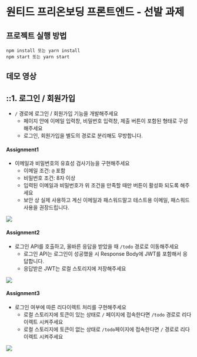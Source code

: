 # 원티드 프리온보딩 프론트엔드 - 선발 과제
## 프로젝트 실행 방법
```
npm install 또는 yarn install
npm start 또는 yarn start
```
## 데모 영상
## ::1. 로그인 / 회원가입
* ```/``` 경로에 로그인 / 회원가입 기능을 개발해주세요
    * 페이지 안에 이메일 입력창, 비밀번호 입력창, 제출 버튼이 포함된 형태로 구성해주세요
    * 로그인, 회원가입을 별도의 경로로 분리해도 무방합니다.
#### Assignment1
* 이메일과 비밀번호의 유효성 검사기능을 구현해주세요
    * 이메일 조건: ```@``` 포함
    * 비밀번호 조건: 8자 이상
    * 입력된 이메일과 비밀번호가 위 조건을 만족할 때만 버튼이 활성화 되도록 해주세요
    * 보안 상 실제 사용하고 계신 이메일과 패스워드말고 테스트용 이메일, 패스워드 사용을 권장드립니다.
<img src="https://user-images.githubusercontent.com/89382292/186395792-05662f07-9e66-4088-9ff1-cfbaf743b42e.gif">

#### Assignment2
* 로그인 API를 호출하고, 올바른 응답을 받았을 때 ```/todo``` 경로로 이동해주세요
    * 로그인 API는 로그인이 성공했을 시 Response Body에 JWT를 포함해서 응답합니다.
    * 응답받은 JWT는 로컬 스토리지에 저장해주세요
<img src="https://user-images.githubusercontent.com/89382292/186396461-d12f4423-571d-4339-8a7c-ca40caf28444.gif">

#### Assignment3
* 로그인 여부에 따른 리다이렉트 처리를 구현해주세요
    * 로컬 스토리지에 토큰이 있는 상태로 ```/``` 페이지에 접속한다면 ```/todo``` 경로로 리다이렉트 시켜주세요
    * 로컬 스토리지에 토큰이 없는 상태로 ```/todo```페이지에 접속한다면 ```/``` 경로로 리다이렉트 시켜주세요
<img src="https://user-images.githubusercontent.com/89382292/186397295-4e011234-b857-4baa-9d2e-216a8900204c.gif">

```
``` 
